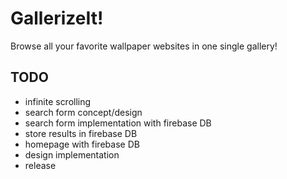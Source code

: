# GallerizeIt!
Browse all your favorite wallpaper websites in one single gallery!

## TODO

- infinite scrolling
- search form concept/design
- search form implementation with firebase DB
- store results in firebase DB
- homepage with firebase DB
- design implementation
- release
